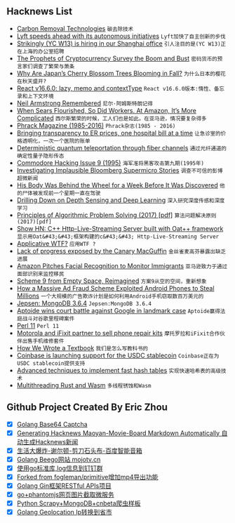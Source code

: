 ## Hacknews List


- [Carbon Removal Technologies](http://carbon.ycombinator.com)  `碳去除技术`
- [Lyft speeds ahead with its autonomous initiatives](https://techcrunch.com/2018/10/23/lyft-is-buying-london-ar-startup-blue-vision-labs-to-fuel-its-autonomous-car-efforts/)  `Lyft加快了自主创新的步伐`
- [Strikingly (YC W13) is hiring in our Shanghai office](http://www.strikingly.com/s/careers?utm_source=hn&amp;utm_content=sh)  `引人注目的是(YC W13)正在上海的办公室招聘`
- [The Prophets of Cryptocurrency Survey the Boom and Bust](https://www.newyorker.com/magazine/2018/10/22/the-prophets-of-cryptocurrency-survey-the-boom-and-bust)  `密码货币的预言家们调查了繁荣与萧条`
- [Why Are Japan’s Cherry Blossom Trees Blooming in Fall?](https://www.smithsonianmag.com/smart-news/why-are-japans-cherry-blossom-trees-blooming-fall-180970590/?no-ist)  `为什么日本的樱花在秋天盛开?`
- [React v16.6.0: lazy, memo and contextType](https://reactjs.org/blog/2018/10/23/react-v-16-6.html)  `React v16.6.0版本:惰性、备忘录和上下文环境`
- [Neil Armstrong Remembered](https://ceas.uc.edu/about/neil-armstrong-remembered.html)  `尼尔·阿姆斯特朗记得`
- [When Sears Flourished, So Did Workers. At Amazon, It’s More Complicated](https://www.nytimes.com/2018/10/23/business/economy/amazon-workers-sears-bankruptcy-filing.html)  `西尔斯繁荣的时候，工人们也是如此。在亚马逊，情况要复杂得多`
- [Phrack Magazine (1985-2016)](http://www.phrack.org/)  `Phrack杂志(1985 - 2016)`
- [Bringing transparency to ER prices, one hospital bill at a time](https://www.cjr.org/q_and_a/sarah-kliff-vox.php)  `让急诊室的价格透明化，一次一个医院的账单`
- [Deterministic quantum teleportation through fiber channels](http://advances.sciencemag.org/content/4/10/eaas9401)  `通过光纤通道的确定性量子隐形传态`
- [Commodore Hacking Issue 9 (1995)](http://www.ffd2.com/fridge/chacking/c=hacking9.txt)  `海军准将黑客攻击第九期(1995年)`
- [Investigating Implausible Bloomberg Supermicro Stories](https://www.servethehome.com/investigating-implausible-bloomberg-supermicro-stories/)  `调查不可信的彭博超微新闻`
- [His Body Was Behind the Wheel for a Week Before It Was Discovered](https://www.nytimes.com/2018/10/23/nyregion/man-found-dead-in-car-new-york.html)  `他的尸体被发现前一个星期一直在驾驶`
- [Drilling Down on Depth Sensing and Deep Learning](https://bair.berkeley.edu/blog/2018/10/23/depth-sensing/)  `深入研究深度传感和深度学习`
- [Principles of Algorithmic Problem Solving (2017) [pdf]](https://www.csc.kth.se/~jsannemo/slask/main.pdf)  `算法问题解决原则(2017)[pdf]`
- [Show HN: C&#43;&#43; Http-Live-Streaming Server built with Oat&#43;&#43; framework](https://github.com/oatpp/oatpp-examples/tree/master/Media-Stream)  `显示用Oat&#43;&#43;框架构建的c&#43;&#43; Http-Live-Streaming Server`
- [Applicative WTF?](https://blog.plover.com/prog/haskell/applicative.html)  `应用WTF ?`
- [Lack of progress exposed by the Canary MacGuffin](https://rachelbythebay.com/w/2018/10/23/idle/)  `金丝雀麦高芬暴露出缺乏进展`
- [Amazon Pitches Facial Recognition to Monitor Immigrants](https://www.bloomberg.com/news/articles/2018-10-23/amazon-pitches-facial-recognition-tools-to-monitor-immigrants?srnd=premium)  `亚马逊致力于通过面部识别来监控移民`
- [Scheme 9 from Empty Space, Reimagined](https://t3x.org/s9fes-reimagined/index.html)  `方案9从空的空间，重新想象`
- [How a Massive Ad Fraud Scheme Exploited Android Phones to Steal Millions](https://www.buzzfeednews.com/article/craigsilverman/how-a-massive-ad-fraud-scheme-exploited-android-phones-to)  `一个大规模的广告欺诈计划是如何利用Android手机窃取数百万美元的`
- [Jepsen: MongoDB 3.6.4](http://jepsen.io/analyses/mongodb-3-6-4)  `Jepsen:MongoDB 3.6.4`
- [Aptoide wins court battle against Google in landmark case](https://uk.reuters.com/article/us-google-antitrust-aptoide/aptoide-wins-court-battle-against-google-in-landmark-case-idUKKCN1MW2CL)  `Aptoide赢得法庭战斗对谷歌里程碑案件`
- [Perl 11](http://perl11.org/)  `Perl 11`
- [Motorola and iFixit partner to sell phone repair kits](https://ifixit.org/blog/11644/motorola-ifixit-partnership/)  `摩托罗拉和iFixit合作伙伴出售手机维修套件`
- [How We Wrote a Textbook](http://tim.hibal.org/blog/how-we-wrote-a-textbook/)  `我们是怎么写教科书的`
- [Coinbase is launching support for the USDC stablecoin](https://blog.coinbase.com/coinbase-and-circle-announce-the-launch-of-usd-coin-a-digital-dollar-2cd6548d237)  `Coinbase正在为USDC stablecoin提供支持`
- [Advanced techniques to implement fast hash tables](https://attractivechaos.wordpress.com/2018/10/01/advanced-techniques-to-implement-fast-hash-tables/)  `实现快速哈希表的高级技术`
- [Multithreading Rust and Wasm](https://rustwasm.github.io/2018/10/24/multithreading-rust-and-wasm.html)  `多线程锈蚀和Wasm`

## Github Project Created By Eric Zhou

- [x] [Golang Base64 Captcha](https://github.com/mojocn/base64Captcha)
- [x] [Generating Hacknews Maoyan-Movie-Board Markdown Automatically 自动生成Hacknews新闻](https://github.com/dejavuzhou/md-genie)
- [x] [生活大爆炸-谢尔顿-剪刀石头布-百度智能音箱](https://github.com/mojocn/dueros-bang-game)
- [x] [Golang Beego网站 mojotv.cn](https://github.com/mojocn/www.mojotv.cn)
- [x] [使用go标准库,log信息到钉钉群](https://github.com/mojocn/dooger)
- [x] [Forked from fogleman/primitive增加mp4导出功能](https://github.com/mojocn/primitive)
- [x] [Golang Gin框架RESTful APIs项目](https://github.com/JJJJJJJerk/ezier-golang-web-api-framework)
- [x] [go+phantomjs网页图片截取微服务](https://github.com/mojocn/screen_shot)
- [x] [Python Scrapy+MongoDB+cnbeta爬虫样板](https://github.com/mojocn/scrapy_mongodb_boilerplate_cnbeta)
- [x] [Golang Geolocation Ip转换到省市](https://github.com/mojocn/ip2location)